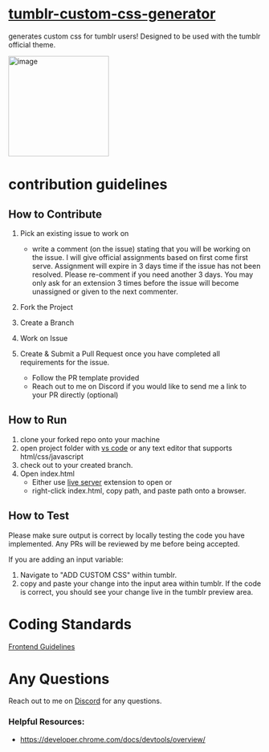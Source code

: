 # [tumblr-custom-css-generator](https://daysmachine.github.io/tumblr-custom-css-generator/)
generates custom css for tumblr users! Designed to be used with the tumblr official theme. 

<img width="200" alt="image" src="https://user-images.githubusercontent.com/28377370/166581689-114ccbb0-4823-454d-8020-855d016b2cd8.png">



# contribution guidelines

## How to Contribute
1. Pick an existing issue to work on
    * write a comment (on the issue) stating that you will be working on the issue. I will give official assignments based on first come first serve. Assignment will expire in 3 days time if the issue has not been resolved. Please re-comment if you need another 3 days. You may only ask for an extension 3 times before the issue will become unassigned or given to the next commenter.  

2. Fork the Project 

3. Create a Branch 

4. Work on Issue 

5. Create & Submit a Pull Request once you have completed all requirements for the issue. 
    * Follow the PR template provided 
    * Reach out to me on Discord if you would like to send me a link to your PR directly (optional)


## How to Run
1. clone your forked repo onto your machine
2. open project folder with [vs code](https://code.visualstudio.com/) or any text editor that supports html/css/javascript
3. check out to your created branch. 
4. Open index.html
    * Either use [live server](https://marketplace.visualstudio.com/items?itemName=ritwickdey.LiveServer) extension to open or 
    * right-click index.html, copy path, and paste path onto a browser. 

## How to Test
Please make sure output is correct by locally testing the code you have implemented. Any PRs will be reviewed by me before being accepted. 

If you are adding an input variable:
1. Navigate to "ADD CUSTOM CSS" within tumblr. 
2. copy and paste your change into the input area within tumblr. If the code is correct, you should see your change live in the tumblr preview area. 

# Coding Standards 
[Frontend Guidelines](https://github.com/bendc/frontend-guidelines)

# Any Questions 
Reach out to me on [Discord](https://discord.gg/qfRZZH7Jwv) for any questions. 

### Helpful Resources: 
* https://developer.chrome.com/docs/devtools/overview/
